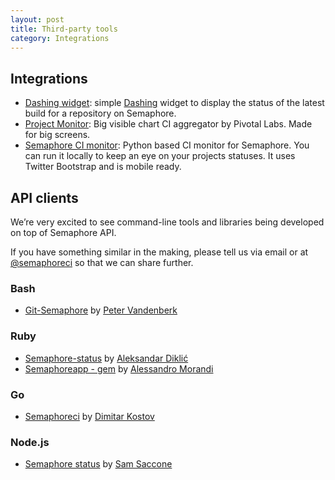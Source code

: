```yaml
---
layout: post
title: Third-party tools
category: Integrations
---
```


## Integrations

- [Dashing widget](https://github.com/rastasheep/semaphore-dashing): simple [Dashing](https://github.com/Shopify/dashing) widget to display the status of the latest build for a repository on Semaphore.
- [Project Monitor](https://github.com/pivotal/projectmonitor): Big visible chart CI aggregator by Pivotal Labs. Made for big screens.
- [Semaphore CI monitor](https://github.com/lucianoratamero/semaphore-ci-monitor): Python based CI monitor for Semaphore. You can run it locally to keep an eye on your projects statuses. It uses Twitter Bootstrap and is mobile ready.

## API clients

We’re very excited to see command-line tools and libraries being developed on top of Semaphore API.

If you have something similar in the making, please tell us via email or at [@semaphoreci](https://twitter.com/semaphoreci) so that we can share further.

### Bash
- [Git-Semaphore](https://github.com/pvdb/git-semaphore) by [Peter Vandenberk](https://github.com/pvdb)

### Ruby
- [Semaphore-status](https://github.com/renderedtext/semaphore-status) by [Aleksandar Diklić](https://github.com/rastasheep)
- [Semaphoreapp - gem](https://github.com/Simbul/semaphoreci) by [Alessandro Morandi](https://github.com/Simbul)

### Go
- [Semaphoreci](https://github.com/mytrile/semaphoreci) by [Dimitar Kostov](https://github.com/mytrile)

### Node.js
- [Semaphore status](https://github.com/mojotech/semaphorestatus) by [Sam Saccone](https://github.com/samccone)

